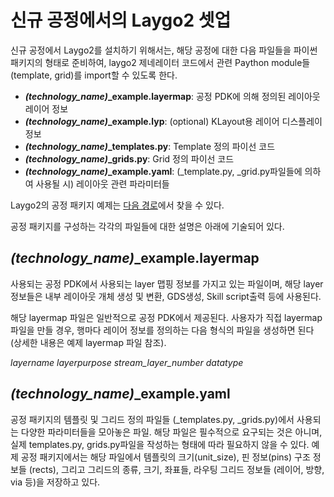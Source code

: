 # 신규 공정에서의 Laygo2 셋업

신규 공정에서 Laygo2를 설치하기 위해서는, 해당 공정에 대한 다음 파일들을 파이썬 패키지의 형태로 준비하여, 
laygo2 제네레이터 코드에서 관련 Paython module들(template, grid)를 import할 수 있도록 한다.

* ***(technology_name)*_example.layermap**: 공정 PDK에 의해 정의된 레이아웃 레이어 정보
* ***(technology_name)*_example.lyp**: (optional) KLayout용 레이어 디스플레이 정보
* ***(technology_name)*_templates.py**: Template 정의 파이선 코드
* ***(technology_name)*_grids.py**: Grid 정의 파이선 코드
* ***(technology_name)*_example.yaml**: (_template.py, _grid.py파일들에 의하여 사용될 시) 레이아웃 관련 파라미터들

Laygo2의 공정 패키지 예제는 [다음 경로](../../examples/technology_example)에서 찾을 수 있다.

공정 패키지를 구성하는 각각의 파일들에 대한 설명은 아래에 기술되어 있다.


## *(technology_name)*_example.layermap

사용되는 공정 PDK에서 사용되는 layer 맵핑 정보를 가지고 있는 파일이며, 해당 layer정보들은 
내부 레이아웃 개체 생성 및 변환, GDS생성, Skill script출력 등에 사용된다. 

해당 layermap 파일은 일반적으로 공정 PDK에서 제공된다. 
사용자가 직접 layermap파일을 만들 경우, 행마다 레이어 정보를 정의하는 다음 형식의 파일을 생성하면 된다 
(상세한 내용은 예제 layermap 파일 참조).

*layername layerpurpose stream_layer_number datatype*


## *(technology_name)*_example.yaml

공정 패키지의 템플릿 및 그리드 정의 파일들 (_templates.py, _grids.py)에서 사용되는 다양한 파라미터들을
모아놓은 파일. 해당 파일은 필수적으로 요구되는 것은 아니며, 실제 templates.py, grids.py파일을 작성하는 
형태에 따라 필요하지 않을 수 있다. 예제 공정 패키지에서는 해당 파일에서 템플릿의 크기(unit_size), 핀 정보(pins)
구조 정보들 (rects), 그리고 그리드의 종류, 크기, 좌표들, 라우팅 그리드 정보들 (레이어, 방향, via 등)을 
저장하고 있다.

